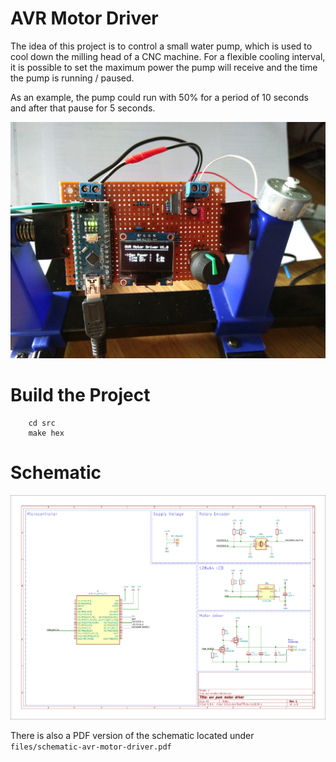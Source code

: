 # AVR Motor Driver
The idea of this project is to control a small water pump, which is used to 
cool down the milling head of a CNC machine. For a flexible cooling interval, 
it is possible to set the maximum power the pump will receive and the time
the pump is running / paused. 

As an example, the pump could run with 50% for a period of 10 seconds and after
that pause for 5 seconds. 

![photo of the prototype](files/prototype-board.jpg)

# Build the Project
```
    cd src
    make hex
```

# Schematic 

![schematic](files/schematic-avr-motor-driver.png)

There is also a PDF version of the schematic located under 
`files/schematic-avr-motor-driver.pdf`


